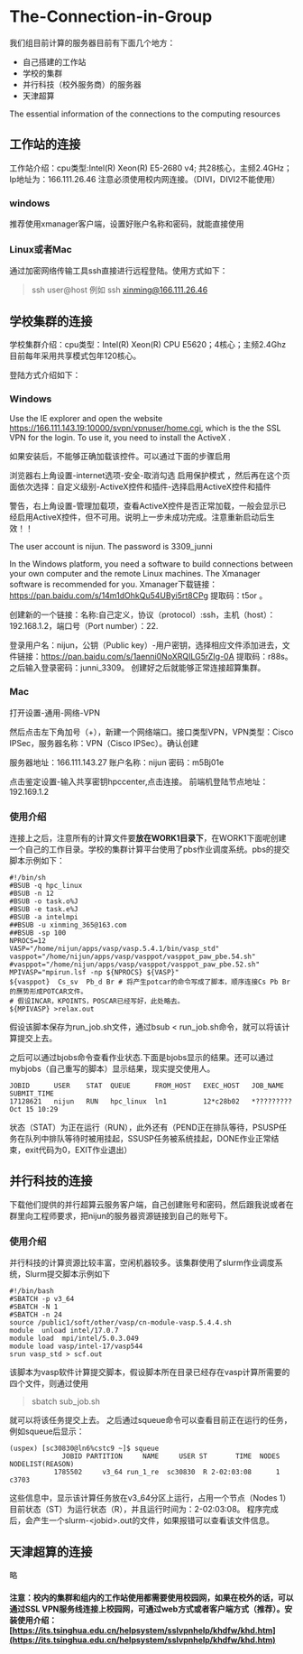 # The-Connection-in-Group

我们组目前计算的服务器目前有下面几个地方：

- 自己搭建的工作站
- 学校的集群
- 并行科技（校外服务商）的服务器
- 天津超算

The essential information of the connections to the computing resources
## 工作站的连接
工作站介绍：cpu类型:Intel(R) Xeon(R)  E5-2680 v4; 共28核心，主频2.4GHz；
Ip地址为：166.111.26.46
注意必须使用校内网连接。（DIVI，DIVI2不能使用）
### windows
推荐使用xmanager客户端，设置好账户名称和密码，就能直接使用

### Linux或者Mac
通过加密网络传输工具ssh直接进行远程登陆。使用方式如下：
> ssh user@host
例如
> ssh xinming@166.111.26.46



## 学校集群的连接
学校集群介绍：cpu类型：Intel(R) Xeon(R)  CPU E5620；4核心；主频2.4Ghz
目前每年采用共享模式包年120核心。

登陆方式介绍如下：
### Windows
Use the IE explorer and open the website https://166.111.143.19:10000/svpn/vpnuser/home.cgi, which is the the SSL VPN for the login.
To use it, you need to install the ActiveX . 

如果安装后，不能够正确加载该控件。可以通过下面的步骤启用

浏览器右上角设置-internet选项-安全-取消勾选 启用保护模式 ，然后再在这个页面依次选择：自定义级别-ActiveX控件和插件-选择启用ActiveX控件和插件

警告，右上角设置-管理加载项，查看ActiveX控件是否正常加载，一般会显示已经启用ActiveX控件，但不可用。说明上一步未成功完成。注意重新启动后生效！！


The user account is nijun. The password is 3309_junni

In the Windows platform, you need a software to build connections between your own computer and the remote Linux machines. The Xmanager software is recommended
for you. Xmanager下载链接：https://pan.baidu.com/s/14m1dOhkQu54UByi5rt8CPg 提取码：t5or 。


创建新的一个链接：名称:自己定义，协议（protocol）:ssh，主机（host）：192.168.1.2，端口号（Port number）：22.

登录用户名：nijun，公钥（Public key）-用户密钥，选择相应文件添加进去，文件链接：https://pan.baidu.com/s/1aenni0NoXRQILG5rZIg-0A 提取码：r88s。之后输入登录密码：junni_3309。
创建好之后就能够正常连接超算集群。


### Mac
打开设置-通用-网络-VPN


然后点击左下角加号（+），新建一个网络端口。接口类型VPN，VPN类型：Cisco IPSec，服务器名称：VPN（Cisco IPSec）。确认创建


服务器地址：166.111.143.27
账户名称：nijun
密码：m5Bj01e


点击鉴定设置-输入共享密钥hpccenter,点击连接。
前端机登陆节点地址：192.169.1.2

### 使用介绍
连接上之后，注意所有的计算文件要**放在WORK1目录下**，在WORK1下面呢创建一个自己的工作目录。学校的集群计算平台使用了pbs作业调度系统。pbs的提交脚本示例如下：
```
#!/bin/sh
#BSUB -q hpc_linux
#BSUB -n 12
#BSUB -o task.o%J
#BSUB -e task.e%J
#BSUB -a intelmpi
##BSUB -u xinming_365@163.com
##BSUB -sp 100
NPROCS=12
VASP="/home/nijun/apps/vasp/vasp.5.4.1/bin/vasp_std"
vasppot="/home/nijun/apps/vasp/vasppot/vasppot_paw_pbe.54.sh"
#vasppot="/home/nijun/apps/vasp/vasppot/vasppot_paw_pbe.52.sh"
MPIVASP="mpirun.lsf -np ${NPROCS} ${VASP}"
${vasppot}  Cs_sv  Pb_d Br # 将产生potcar的命令写成了脚本，顺序连接Cs Pb Br的赝势形成POTCAR文件。
# 假设INCAR，KPOINTS，POSCAR已经写好，此处略去。
${MPIVASP} >relax.out
```
假设该脚本保存为run_job.sh文件，通过bsub < run_job.sh命令，就可以将该计算提交上去。

之后可以通过bjobs命令查看作业状态.下面是bjobs显示的结果。还可以通过mybjobs（自己重写的脚本）显示结果，现实提交使用人。
```
JOBID      USER    STAT  QUEUE      FROM_HOST   EXEC_HOST   JOB_NAME   SUBMIT_TIME
17128621   nijun   RUN   hpc_linux  ln1         12*c28b02   *????????? Oct 15 10:29
```
状态（STAT）为正在运行（RUN），此外还有（PEND正在排队等待，PSUSP任务在队列中排队等待时被用挂起，SSUSP任务被系统挂起，DONE作业正常结束，exit代码为0，EXIT作业退出）

## 并行科技的连接
下载他们提供的并行超算云服务客户端，自己创建账号和密码，然后跟我说或者在群里向工程师要求，把nijun的服务器资源链接到自己的账号下。
### 使用介绍
并行科技的计算资源比较丰富，空闲机器较多。该集群使用了slurm作业调度系统，Slurm提交脚本示例如下
```
#!/bin/bash
#SBATCH -p v3_64
#SBATCH -N 1
#SBATCH -n 24
source /public1/soft/other/vasp/cn-module-vasp.5.4.4.sh
module  unload intel/17.0.7
module load  mpi/intel/5.0.3.049
module load vasp/intel-17/vasp544
srun vasp_std > scf.out
```

该脚本为vasp软件计算提交脚本，假设脚本所在目录已经存在vasp计算所需要的四个文件，则通过使用
> sbatch sub_job.sh

就可以将该任务提交上去。
之后通过squeue命令可以查看目前正在运行的任务，例如squeue后显示：
```
(uspex) [sc30830@ln6%cstc9 ~]$ squeue
             JOBID PARTITION     NAME     USER ST       TIME  NODES NODELIST(REASON) 
           1785502     v3_64 run_1_re  sc30830  R 2-02:03:08      1 c3703 
```
这些信息中，显示该计算任务放在v3_64分区上运行，占用一个节点（Nodes 1） 目前状态（ST）为运行状态（R），并且运行时间为：2-02:03:08。
程序完成后，会产生一个slurm-\<jobid\>.out的文件，如果报错可以查看该文件信息。


## 天津超算的连接
略
#### 注意：校内的集群和组内的工作站使用都需要使用校园网，如果在校外的话，可以通过SSL VPN服务线连接上校园网，可通过web方式或者客户端方式（推荐）。安装使用介绍：[https://its.tsinghua.edu.cn/helpsystem/sslvpnhelp/khdfw/khd.htm](https://its.tsinghua.edu.cn/helpsystem/sslvpnhelp/khdfw/khd.htm)
